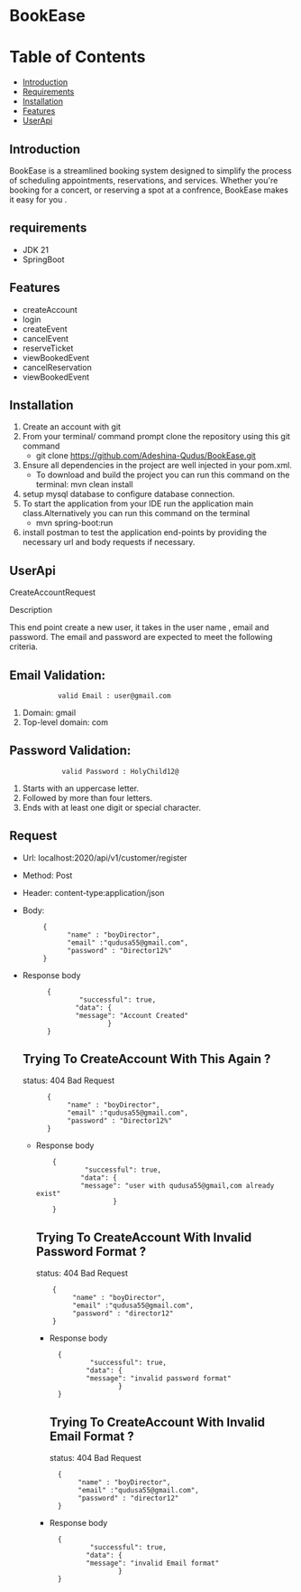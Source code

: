 # BookEase

# Table of Contents
- [Introduction](#introduction)
- [Requirements](#requirements)
- [Installation](#installation)
- [Features](#features)
- [UserApi](#userApi)


## Introduction   
BookEase is a streamlined booking system designed to simplify the process of scheduling appointments, reservations, and services. Whether you're booking for a concert,  or reserving a spot at a confrence, BookEase makes it easy for you .

## requirements

- JDK 21
- SpringBoot


## Features



- createAccount
- login
- createEvent
- cancelEvent
- reserveTicket
- viewBookedEvent
- cancelReservation
- viewBookedEvent


## Installation

1. Create an account with git
2. From your terminal/ command prompt clone the repository using this git command
      -  git clone https://github.com/Adeshina-Qudus/BookEase.git
3. Ensure all dependencies in the project are well injected in your pom.xml.
      -  To download and build the project you can run this command on the terminal: mvn clean install
4. setup mysql database to configure database connection.
5. To start the application from your IDE run the application main class.Alternatively you can run this command on the terminal
      -  mvn spring-boot:run
6. install postman to test the application end-points by providing the necessary url and body requests if necessary.


## UserApi


  CreateAccountRequest

   Description

   This end point create a new user, it takes in the user name , email and password. The email and password are expected to meet the following criteria.
   
## Email Validation:

                valid Email : user@gmail.com
   
  1.  Domain: gmail
  2.  Top-level domain: com

## Password Validation:

                 valid Password : HolyChild12@
  
1. Starts with an uppercase letter.
2. Followed by more than four letters.
3. Ends with at least one digit or special character.
               
 ## Request
 -  Url: localhost:2020/api/v1/customer/register
 -  Method: Post
 -  Header: content-type:application/json
 -  Body:

             {
                   "name" : "boyDirector",
                   "email" :"qudusa55@gmail.com",
                   "password" : "Director12%"
             }

  - Response body
        
              {
                      "successful": true,
                     "data": {
                     "message": "Account Created"
                             }
              }
    ## Trying To CreateAccount With This Again ?
     status: 404 Bad Request
  
              {
                   "name" : "boyDirector",
                   "email" :"qudusa55@gmail.com",
                   "password" : "Director12%"
              }

    - Response body
        
        
              {
                      "successful": true,
                     "data": {
                     "message": "user with qudusa55@gmail,com already exist"
                             }
              }
      
      ## Trying To CreateAccount With Invalid Password Format ?
      
         status: 404 Bad Request
  
              {
                   "name" : "boyDirector",
                   "email" :"qudusa55@gmail.com",
                   "password" : "director12"
              }

      - Response body
        
        
              {
                      "successful": true,
                     "data": {
                     "message": "invalid password format"
                             }
              }

        ## Trying To CreateAccount With Invalid Email Format ?
      
         status: 404 Bad Request
  
              {
                   "name" : "boyDirector",
                   "email" :"qudusa55@gmail.com",
                   "password" : "director12"
              }

      - Response body
        
        
              {
                      "successful": true,
                     "data": {
                     "message": "invalid Email format"
                             }
              }

        
    

           

         


